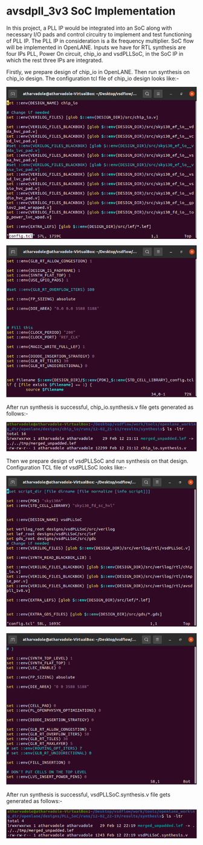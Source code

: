 # avsdpll_3v3 SoC Implementation

In this project, a PLL IP would be integrated into an SoC along with necessary I/O pads and control circuitry to implement and test functioning of PLL IP. The PLL IP in consideration is a 8x frequency multiplier. SoC flow will be implemented in OpenLANE. Inputs we have for RTL synthesis are four IPs PLL, Power On circuit, chip_io and vsdPLLSoC, in the SoC IP in which the rest three IPs are integrated. 

Firstly, we prepare design of chip_io in OpenLANE. Then run synthesis on chip_io design. The configuration tcl file of chip_io design looks like:-

![alt text](https://github.com/Dole97/PLL-SoC-Implementation/blob/main/chipioconfig.tcl%201.PNG)

![alt text](https://github.com/Dole97/PLL-SoC-Implementation/blob/main/chipioconfig.tcl%202.PNG)

After run synthesis is successful, chip_io.synthesis.v file gets generated as follows:-

![alt text](https://github.com/Dole97/PLL-SoC-Implementation/blob/main/chipio%20synthesis%20file.PNG)

Then we prepare design of vsdPLLSoC and run synthesis on that design. Configuration TCL file of vsdPLLSoC looks like:-

![alt text](https://github.com/Dole97/PLL-SoC-Implementation/blob/main/pllsocconfig.tcl%201.PNG)

![alt text](https://github.com/Dole97/PLL-SoC-Implementation/blob/main/pllsocconfig.tcl%202.PNG)

After run synthesis is successful, vsdPLLSoC.synthesis.v file gets generated as follows:-

![alt text](https://github.com/Dole97/PLL-SoC-Implementation/blob/main/PLL%20SoC%20synthesis%20file.PNG)



